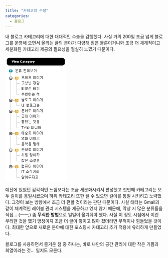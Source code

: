 ```yaml
---
title: "카테고리 수정"
categories:
  - 블로그
---
```


내 블로그 카테고리에 대한 대대적인 수술을 감행했다. 사실 거의 200일 조금 넘게 블로그를 운영해 오면서 올리는 글의 분야가 다양해 짐은 물론이거니와 조금 더 체계적이고 세분화된 카테고리 제공의 필요성을 절실히 느꼈기 때문이다.  

![](/assets/images/posts/2005/02/fk200000000067.jpg)
  
예전에 있었던 감각적인 느낌보다는 조금 세분화시켜서 편성했고 첫번째 카테고리는 모두 길이를 통일시켰으며 하위 카테고리 또한 될 수 있으면 길이를 통일 시키려고 노력했다. 그것이 보는 방향에서 조금 더 편할 것이라는 판단 때문이다. 사실 태터는 Gmail과 같이 체계적인 레이블 관리 시스템을 제공하고 있지 않기 때문에, 막상 저 많은 분류들을 직접... (ㅡㅡ;) 좀 **무식한 방법**으로 일일이 옮겨줘야 했다. 사실 이 정도 시점에서 이런 무리한 것을 했기 망정이지 조금 더 글이 쌓이고 많아 졌더라면 무척이나 힘들었을 것이다. 최대한 앞으로 새로운 분야에 대한 포스팅시 카테고리 추가 적용에 유리하게 만들었다.  
  
블로그를 사용하면서 즐거운 점 중 하나는, 바로 나만의 공간 관리에 대한 작은 기쁨과 희열이라는 것... 일지도 모른다.

